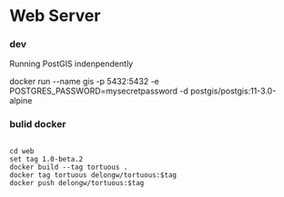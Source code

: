# Web Server

### dev

Running PostGIS indenpendently

docker run --name gis -p 5432:5432 -e POSTGRES_PASSWORD=mysecretpassword -d postgis/postgis:11-3.0-alpine

### bulid docker

```shell

cd web
set tag 1.0-beta.2
docker build --tag tortuous .
docker tag tortuous delongw/tortuous:$tag
docker push delongw/tortuous:$tag

```
